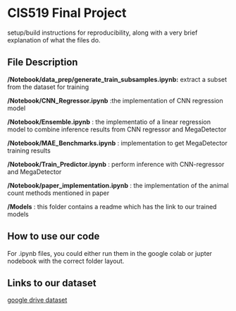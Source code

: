 # CIS519 Final Project

 setup/build instructions for reproducibility, along with a very brief explanation of what the files do.
## File Description
**/Notebook/data_prep/generate_train_subsamples.ipynb:** 
extract a subset from the dataset for training

**/Notebook/CNN_Regressor.ipynb**                     :the implementation of CNN regression model

**/Notebook/Ensemble.ipynb**                           : the implementatio of a linear regression model to combine inference results from CNN regressor and MegaDetector

**/Notebook/MAE_Benchmarks.ipynb**                     : implementation to get MegaDetector training results

**/Notebook/Train_Predictor.ipynb**                    : perform inference with CNN-regressor and MegaDetector

**/Notebook/paper_implementation.ipynb**               : the implementation of the animal count methods mentioned in paper

**/Models**                                            : this folder contains a readme which has the link to our trained models

## How to use our code
For .ipynb files, you could either run them in the google colab or jupter nodebook with the correct folder layout.

## Links to our dataset

[google drive dataset](https://drive.google.com/drive/folders/1agY4343mgJ6gFnpjiIBTOUUgrR_h4rwg?usp=share_link)


